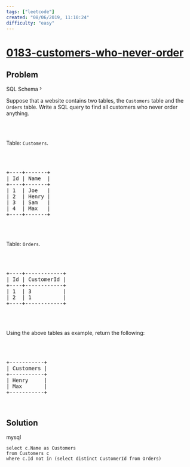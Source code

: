 ```yaml
---
tags: ["leetcode"]
created: "08/06/2019, 11:10:24"
difficulty: "easy"
---
```


# [0183-customers-who-never-order](https://leetcode.com/problems/customers-who-never-order/)

## Problem
<div class="sql-schema-wrapper__3VBi"><a class="sql-schema-link__3cEg">SQL Schema<svg viewBox="0 0 24 24" width="1em" height="1em" class="icon__3Su4"><path fill-rule="evenodd" d="M10 6L8.59 7.41 13.17 12l-4.58 4.59L10 18l6-6z"></path></svg></a></div><div><p>Suppose that a website contains two tables, the <code>Customers</code> table and the <code>Orders</code> table. Write a SQL query to find all customers who never order anything.</p><br><br><p>Table: <code>Customers</code>.</p><br><br><pre>+----+-------+<br>| Id | Name  |<br>+----+-------+<br>| 1  | Joe   |<br>| 2  | Henry |<br>| 3  | Sam   |<br>| 4  | Max   |<br>+----+-------+<br></pre><br><br><p>Table: <code>Orders</code>.</p><br><br><pre>+----+------------+<br>| Id | CustomerId |<br>+----+------------+<br>| 1  | 3          |<br>| 2  | 1          |<br>+----+------------+<br></pre><br><br><p>Using the above tables as example, return the following:</p><br><br><pre>+-----------+<br>| Customers |<br>+-----------+<br>| Henry     |<br>| Max       |<br>+-----------+<br></pre><br></div>

## Solution

mysql
```mysql
select c.Name as Customers
from Customers c
where c.Id not in (select distinct CustomerId from Orders)
​
```
